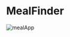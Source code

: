 # MealFinder
![mealApp](https://user-images.githubusercontent.com/50749297/83335217-c629ab80-a2c8-11ea-8278-9ef4efe10fa5.png)
